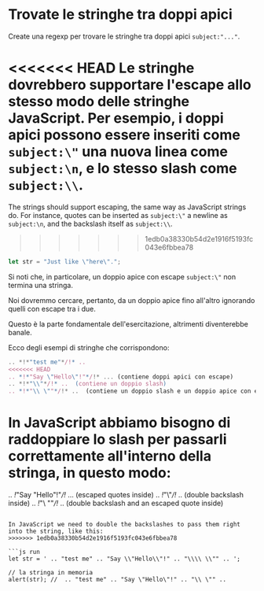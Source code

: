 # Trovate le stringhe tra doppi apici

Create una regexp per trovare le stringhe tra doppi apici `subject:"..."`.

<<<<<<< HEAD
Le stringhe dovrebbero supportare l'escape allo stesso modo delle stringhe JavaScript. Per esempio, i doppi apici possono essere inseriti come `subject:\"` una nuova linea come `subject:\n`, e lo stesso slash come `subject:\\`.
=======
The strings should support escaping, the same way as JavaScript strings do. For instance, quotes can be inserted as `subject:\"` a newline as `subject:\n`, and the backslash itself as `subject:\\`.
>>>>>>> 1edb0a38330b54d2e1916f5193fc043e6fbbea78

```js
let str = "Just like \"here\".";
```

Si noti che, in particolare, un doppio apice con escape `subject:\"` non termina una stringa.

Noi dovremmo cercare, pertanto, da un doppio apice fino all'altro ignorando quelli con escape tra i due.

Questo è la parte fondamentale dell'esercitazione, altrimenti diventerebbe banale.

Ecco degli esempi di stringhe che corrispondono:
```js
.. *!*"test me"*/!* ..  
<<<<<<< HEAD
.. *!*"Say \"Hello\"!"*/!* ... (contiene doppi apici con escape)
.. *!*"\\"*/!* ..  (contiene un doppio slash)
.. *!*"\\ \""*/!* ..  (contiene un doppio slash e un doppio apice con escape)
```

In JavaScript abbiamo bisogno di raddoppiare lo slash per passarli correttamente all'interno della stringa, in questo modo:
=======
.. *!*"Say \"Hello\"!"*/!* ... (escaped quotes inside)
.. *!*"\\"*/!* ..  (double backslash inside)
.. *!*"\\ \""*/!* ..  (double backslash and an escaped quote inside)
```

In JavaScript we need to double the backslashes to pass them right into the string, like this:
>>>>>>> 1edb0a38330b54d2e1916f5193fc043e6fbbea78

```js run
let str = ' .. "test me" .. "Say \\"Hello\\"!" .. "\\\\ \\"" .. ';

// la stringa in memoria
alert(str); //  .. "test me" .. "Say \"Hello\"!" .. "\\ \"" ..
```
